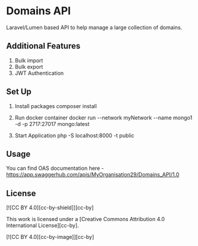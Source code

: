 # Domains API
Laravel/Lumen based API to help manage a large collection of domains.

## Additional Features
 1. Bulk import
 2. Bulk export
 3. JWT Authentication

## Set Up

 1. Install packages
composer install

2. Run docker container
docker run --network myNetwork --name mongo1 -d -p 2717:27017 mongo:latest

3. Start Application
php -S localhost:8000 -t public


## Usage

You can find OAS documentation here - https://app.swaggerhub.com/apis/MyOrganisation29/Domains_API/1.0

## License
[![CC BY 4.0][cc-by-shield]][cc-by]

This work is licensed under a
[Creative Commons Attribution 4.0 International License][cc-by].

[![CC BY 4.0][cc-by-image]][cc-by]
